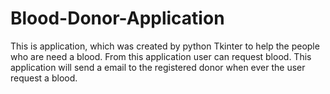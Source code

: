 # Blood-Donor-Application
This is application, which was created by python Tkinter to help the people who are need a blood. From this application user can request blood. This application will send a email to the registered donor when ever the user request a blood.
